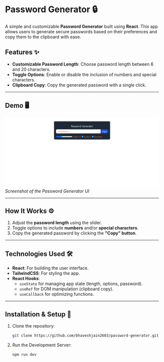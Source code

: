 # Password Generator 🔒

A simple and customizable **Password Generator** built using **React**. This app allows users to generate secure passwords based on their preferences and copy them to the clipboard with ease.

## Features ✨
- **Customizable Password Length**: Choose password length between 6 and 20 characters.
- **Toggle Options**: Enable or disable the inclusion of numbers and special characters.
- **Clipboard Copy**: Copy the generated password with a single click.

---

## Demo 🖥️
![Password Generator Screenshot](./images/pg-two.png)  
*Screenshot of the Password Generator UI*  

---

## How It Works ⚙️
1. Adjust the **password length** using the slider.
2. Toggle options to include **numbers** and/or **special characters**.
3. Copy the generated password by clicking the **"Copy" button**.  

---

## Technologies Used 🛠️
- **React**: For building the user interface.
- **TailwindCSS**: For styling the app.
- **React Hooks**:  
  - `useState` for managing app state (length, options, password).  
  - `useRef` for DOM manipulation (clipboard copy).  
  - `useCallback` for optimizing functions.  

---

## Installation & Setup 🚀
1. Clone the repository:  
   ```bash
   git clone https://github.com/bhaveshjain2603/password-generator.git

2. Run the Development Server:  
   ```bash
   npm run dev
